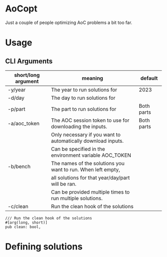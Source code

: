 # AoCopt

Just a couple of people optimizing AoC problems a bit too far.

# Usage

## CLI Arguments

| short/long argument | meaning                                                      | default    |
| ------------------- | ------------------------------------------------------------ | ---------- |
| -y/year             | The year to run solutions for                                | 2023       |
| -d/day              | The day to run solutions for                                 |            |
| -p/part             | The part to run solutions for                                | Both parts |
| -a/aoc_token        | The AOC session token to use for downloading the inputs.     | Both parts |
|                     | Only necessary if you want to automatically download inputs. |            |
|                     | Can be specified in the environment variable AOC_TOKEN       |            |
| -b/bench            | The names of the solutions you want to run. When left empty, |            |
|                     | all solutions for that year/day/part will be ran.            |            |
|                     | Can be provided multiple times to run multiple solutions.    |            |
| -c/clean            | Run the clean hook of the solutions                          |

```
/// Run the clean hook of the solutions
#[arg(long, short)]
pub clean: bool,
```

# Defining solutions
